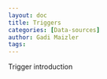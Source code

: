 ```yaml
---
layout: doc
title: Triggers
categories: [Data-sources]
author: Gadi Maizler
tags: 
---
```

Trigger introduction
<!-- 
new trigger is added by navigating to data-source->settings->triggers
{% include image.html noBorder="true" img="datasourceSettings.png" lightbox="true" alt="data source settings" caption="data source settings" %}
{% include image.html noBorder="true" img="triggersTab.png" lightbox="true" alt="triggers tab" caption="triggers tab" %} -->